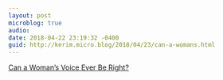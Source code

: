 ```yaml
---
layout: post
microblog: true
audio: 
date: 2018-04-22 23:19:32 -0400
guid: http://kerim.micro.blog/2018/04/23/can-a-womans.html
---
```

[Can a Woman’s Voice Ever Be Right?](http://www.thecut.com/2016/07/female-voice-anxiety-c-v-r.html)
